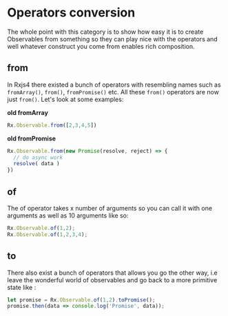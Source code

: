# Operators conversion

The whole point with this category is to show how easy it is to create Observables from something so they can play nice with the operators and well whatever construct you come from enables rich composition.

## from

In Rxjs4 there existed a bunch of operators with resembling names such as `fromArray()`, `from()`, `fromPromise()` etc. All these `from()` operators are now just `from()`. Let's look at some examples:

**old fromArray**

```javascript
Rx.Observable.from([2,3,4,5])
```

**old fromPromise**

```javascript
Rx.Observable.from(new Promise(resolve, reject) => {
  // do async work
  resolve( data )
})
```

## of

The of operator takes x number of arguments so you can call it with one arguments as well as 10 arguments like so:

```javascript
Rx.Observable.of(1,2);
Rx.Observable.of(1,2,3,4);
```

## to

There also exist a bunch of operators that allows you go the other way, i.e leave the wonderful world of observables and go back to a more primitive state like :

```javascript
let promise = Rx.Observable.of(1,2).toPromise();
promise.then(data => console.log('Promise', data));
```
